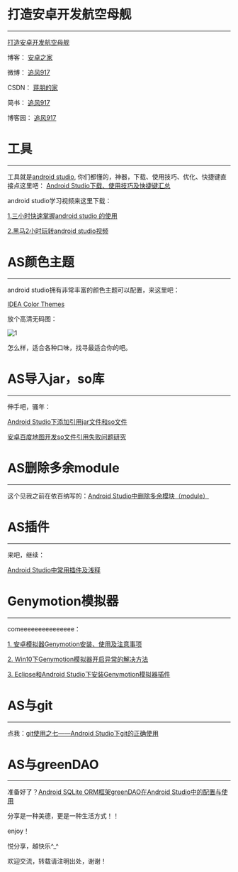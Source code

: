 # 打造安卓开发航空母舰
---

[打造安卓开发航空母舰](https://github.com/jp1017/Android-Development-Aircraft-Carrier)

博客：	[安卓之家](http://jp1017.gitcafe.io/)

微博：	[追风917](http://weibo.com/1321395433/profile?topnav=1&wvr=6)

CSDN：	[蒋朋的家](http://blog.csdn.net/u010331406)

简书：	[追风917](http://www.jianshu.com/users/8cb49b5ad78b/latest_articles)

博客园：	[追风917](http://www.cnblogs.com/jp1017/)

# 工具
---

工具就是[android studio](http://www.androiddevtools.cn/), 你们都懂的，神器，下载、使用技巧、优化、快捷键直接点这里吧：
[Android Studio下载、使用技巧及快捷键汇总](http://jp1017.gitcafe.io/2015/08/27/Android%20Studio%E4%B8%8B%E8%BD%BD%E3%80%81%E4%BD%BF%E7%94%A8%E6%8A%80%E5%B7%A7%E5%8F%8A%E5%BF%AB%E6%8D%B7%E9%94%AE%E6%B1%87%E6%80%BB/)

android studio学习视频来这里下载：

<!--more-->

[1.三小时快速掌握android studio 的使用](http://pan.baidu.com/s/1o65kRwA)

[2.黑马2小时玩转android studio视频](http://yun.baidu.com/s/1sj3Ke2h)

# AS颜色主题
---

android studio拥有非常丰富的颜色主题可以配置，来这里吧：

[IDEA Color Themes](http://www.ideacolorthemes.org/themes/?order=downloads&filter=&page=1)

放个高清无码图：

![1](http://7xlah4.com1.z0.glb.clouddn.com/2015101830.png)

怎么样，适合各种口味，找寻最适合你的吧。

# AS导入jar，so库
---

伸手吧，骚年：

[Android Studio下添加引用jar文件和so文件](http://jp1017.gitcafe.io/2015/09/28/Android-Studio%E4%B8%8B%E6%B7%BB%E5%8A%A0%E5%BC%95%E7%94%A8jar%E6%96%87%E4%BB%B6%E5%92%8Cso%E6%96%87%E4%BB%B6/)

[安卓百度地图开发so文件引用失败问题研究 ](http://jp1017.gitcafe.io/2015/09/30/%E5%AE%89%E5%8D%93%E7%99%BE%E5%BA%A6%E5%9C%B0%E5%9B%BE%E5%BC%80%E5%8F%91so%E6%96%87%E4%BB%B6%E5%BC%95%E7%94%A8%E5%A4%B1%E8%B4%A5%E9%97%AE%E9%A2%98%E7%A0%94%E7%A9%B6/)

# AS删除多余module
---

这个见我之前在依百纳写的：[Android Studio中删除多余模块（module）](http://www.ebaina.com/bbs/forum.php?mod=viewthread&tid=8141&extra=page%3D2)

# AS插件
---

来吧，继续：

[Android Studio中常用插件及浅释](http://jp1017.gitcafe.io/2015/09/26/Android-Studio%E4%B8%AD%E5%B8%B8%E7%94%A8%E6%8F%92%E4%BB%B6%E5%8F%8A%E6%B5%85%E9%87%8A/)

# Genymotion模拟器
---

comeeeeeeeeeeeeeee：

[1. 安卓模拟器Genymotion安装、使用及注意事项](http://jp1017.gitcafe.io/2015/10/18/%E5%AE%89%E5%8D%93%E6%A8%A1%E6%8B%9F%E5%99%A8Genymotion%E5%AE%89%E8%A3%85%E3%80%81%E4%BD%BF%E7%94%A8%E5%8F%8A%E6%B3%A8%E6%84%8F%E4%BA%8B%E9%A1%B9/)

[2. Win10下Genymotion模拟器开启异常的解决方法](http://jp1017.gitcafe.io/2015/10/18/Win10%E4%B8%8BGenymotion%E6%A8%A1%E6%8B%9F%E5%99%A8%E5%BC%80%E5%90%AF%E5%BC%82%E5%B8%B8%E7%9A%84%E8%A7%A3%E5%86%B3%E6%96%B9%E6%B3%95/)

[3. Eclipse和Android Studio下安装Genymotion模拟器插件](http://jp1017.gitcafe.io/2015/10/18/Eclipse%E5%92%8CAndroid-Studio%E4%B8%8B%E5%AE%89%E8%A3%85Genymotion%E6%A8%A1%E6%8B%9F%E5%99%A8%E6%8F%92%E4%BB%B6/)

# AS与git
---

点我：[git使用之七——Android Studio下git的正确使用](http://jp1017.gitcafe.io/2015/09/20/git%E4%BD%BF%E7%94%A8%E4%B9%8B%E4%B8%83%E2%80%94%E2%80%94Android%20Studio%E4%B8%8Bgit%E7%9A%84%E6%AD%A3%E7%A1%AE%E4%BD%BF%E7%94%A8/)

# AS与greenDAO
---

准备好了？[Android SQLite ORM框架greenDAO在Android Studio中的配置与使用](http://jp1017.gitcafe.io/2015/09/08/Android-SQLite-ORM%E6%A1%86%E6%9E%B6greenDAO%E5%9C%A8Android%20Studio%E4%B8%AD%E7%9A%84%E9%85%8D%E7%BD%AE%E4%B8%8E%E4%BD%BF%E7%94%A8/)



分享是一种美德，更是一种生活方式！！

enjoy！

悦分享，越快乐^_^

欢迎交流，转载请注明出处，谢谢！
